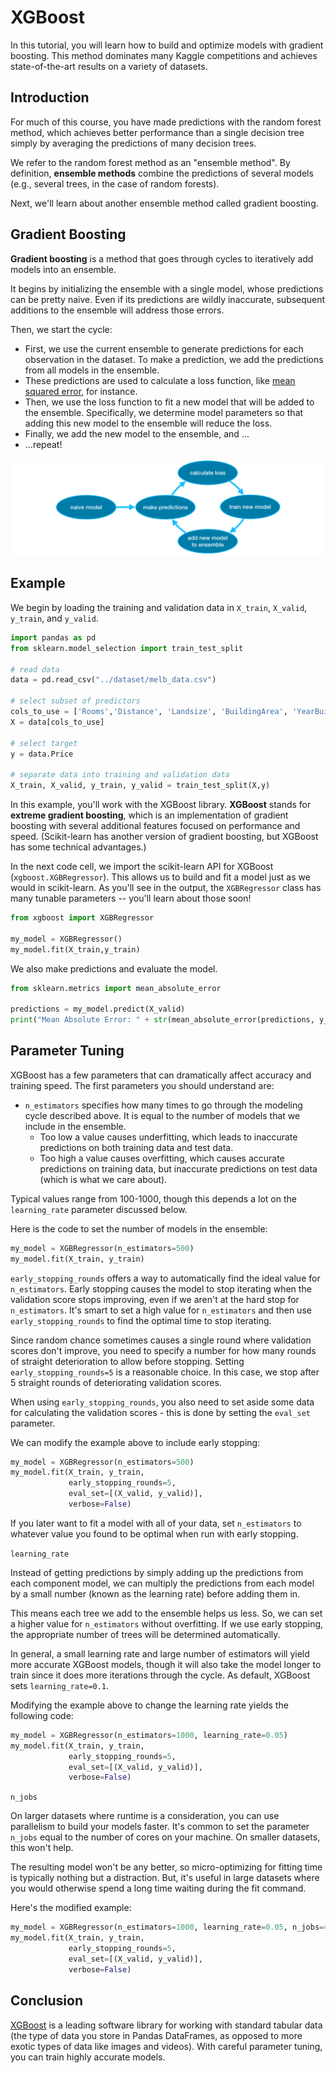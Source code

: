 # XGBoost

In this tutorial, you will learn how to build and optimize models with gradient boosting. This method dominates many Kaggle competitions and achieves state-of-the-art results on a variety of datasets.

## Introduction

For much of this course, you have made predictions with the random forest method, which achieves better performance than a single decision tree simply by averaging the predictions of many decision trees.

We refer to the random forest method as an "ensemble method". By definition, **ensemble methods** combine the predictions of several models (e.g., several trees, in the case of random forests).

Next, we'll learn about another ensemble method called gradient boosting.

## Gradient Boosting

**Gradient boosting** is a method that goes through cycles to iteratively add models into an ensemble.

It begins by initializing the ensemble with a single model, whose predictions can be pretty naive. Even if its predictions are wildly inaccurate, subsequent additions to the ensemble will address those errors.

Then, we start the cycle:

- First, we use the current ensemble to generate predictions for each observation in the dataset. To make a prediction, we add the predictions from all models in the ensemble.
- These predictions are used to calculate a loss function, like [mean squared error](https://en.wikipedia.org/wiki/Mean_squared_error), for instance.
- Then, we use the loss function to fit a new model that will be added to the ensemble. Specifically, we determine model parameters so that adding this new model to the ensemble will reduce the loss.
- Finally, we add the new model to the ensemble, and ...
- ...repeat!

![gradient-boosting](../img/gradient-boosting.png)

## Example

We begin by loading the training and validation data in `X_train`, `X_valid`, `y_train`, and `y_valid`.

```python
import pandas as pd
from sklearn.model_selection import train_test_split

# read data
data = pd.read_csv("../dataset/melb_data.csv")

# select subset of predictors
cols_to_use = ['Rooms','Distance', 'Landsize', 'BuildingArea', 'YearBuilt']
X = data[cols_to_use]

# select target
y = data.Price

# separate data into training and validation data
X_train, X_valid, y_train, y_valid = train_test_split(X,y)
```

In this example, you'll work with the XGBoost library. **XGBoost** stands for **extreme gradient boosting**, which is an implementation of gradient boosting with several additional features focused on performance and speed. (Scikit-learn has another version of gradient boosting, but XGBoost has some technical advantages.)

In the next code cell, we import the scikit-learn API for XGBoost (`xgboost.XGBRegressor`). This allows us to build and fit a model just as we would in scikit-learn. As you'll see in the output, the `XGBRegressor` class has many tunable parameters -- you'll learn about those soon!

```python
from xgboost import XGBRegressor

my_model = XGBRegressor()
my_model.fit(X_train,y_train)
```

We also make predictions and evaluate the model.

```python
from sklearn.metrics import mean_absolute_error

predictions = my_model.predict(X_valid)
print("Mean Absolute Error: " + str(mean_absolute_error(predictions, y_valid)))
```

## Parameter Tuning

XGBoost has a few parameters that can dramatically affect accuracy and training speed. The first parameters you should understand are:

- `n_estimators` specifies how many times to go through the modeling cycle described above. It is equal to the number of models that we include in the ensemble.
  - Too low a value causes underfitting, which leads to inaccurate predictions on both training data and test data.
  - Too high a value causes overfitting, which causes accurate predictions on training data, but inaccurate predictions on test data (which is what we care about).

Typical values range from 100-1000, though this depends a lot on the `learning_rate` parameter discussed below.

Here is the code to set the number of models in the ensemble:

```python
my_model = XGBRegressor(n_estimators=500)
my_model.fit(X_train, y_train)
```

`early_stopping_rounds` offers a way to automatically find the ideal value for `n_estimators`. Early stopping causes the model to stop iterating when the validation score stops improving, even if we aren't at the hard stop for `n_estimators`. It's smart to set a high value for `n_estimators` and then use `early_stopping_rounds` to find the optimal time to stop iterating.

Since random chance sometimes causes a single round where validation scores don't improve, you need to specify a number for how many rounds of straight deterioration to allow before stopping. Setting `early_stopping_rounds=5` is a reasonable choice. In this case, we stop after 5 straight rounds of deteriorating validation scores.

When using `early_stopping_rounds`, you also need to set aside some data for calculating the validation scores - this is done by setting the `eval_set` parameter.

We can modify the example above to include early stopping:

```python
my_model = XGBRegressor(n_estimators=500)
my_model.fit(X_train, y_train, 
             early_stopping_rounds=5, 
             eval_set=[(X_valid, y_valid)],
             verbose=False)
```

If you later want to fit a model with all of your data, set `n_estimators` to whatever value you found to be optimal when run with early stopping.

`learning_rate`

Instead of getting predictions by simply adding up the predictions from each component model, we can multiply the predictions from each model by a small number (known as the learning rate) before adding them in.

This means each tree we add to the ensemble helps us less. So, we can set a higher value for `n_estimators` without overfitting. If we use early stopping, the appropriate number of trees will be determined automatically.

In general, a small learning rate and large number of estimators will yield more accurate XGBoost models, though it will also take the model longer to train since it does more iterations through the cycle. As default, XGBoost sets `learning_rate=0.1`.

Modifying the example above to change the learning rate yields the following code:

```python
my_model = XGBRegressor(n_estimators=1000, learning_rate=0.05)
my_model.fit(X_train, y_train, 
             early_stopping_rounds=5, 
             eval_set=[(X_valid, y_valid)], 
             verbose=False)
```

`n_jobs`

On larger datasets where runtime is a consideration, you can use parallelism to build your models faster. It's common to set the parameter `n_jobs` equal to the number of cores on your machine. On smaller datasets, this won't help.

The resulting model won't be any better, so micro-optimizing for fitting time is typically nothing but a distraction. But, it's useful in large datasets where you would otherwise spend a long time waiting during the fit command.

Here's the modified example:

```python
my_model = XGBRegressor(n_estimators=1000, learning_rate=0.05, n_jobs=4)
my_model.fit(X_train, y_train, 
             early_stopping_rounds=5, 
             eval_set=[(X_valid, y_valid)], 
             verbose=False)
```

## Conclusion

[XGBoost](https://xgboost.readthedocs.io/en/latest/) is a leading software library for working with standard tabular data (the type of data you store in Pandas DataFrames, as opposed to more exotic types of data like images and videos). With careful parameter tuning, you can train highly accurate models.